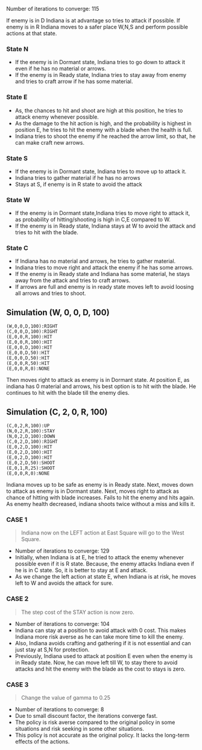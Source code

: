 Number of iterations to converge: 115

If enemy is in D Indiana is at advantage so tries to attack if possible.
If enemy is in R Indiana moves to a safer place W,N,S and perform possible actions at that state.

### State N
- If the enemy is in Dormant state, Indiana tries to go down to attack it even if he has no material or arrows.
- If the enemy is in Ready state, Indiana tries to stay away from enemy and tries to craft arrow if he has some material. 

### State E
- As, the chances to hit and shoot are high at this position, he tries to attack enemy whenever possible.
- As the damage to the hit action is high, and the probability is highest in position E, he tries to hit the enemy with a blade when the health is full. 
- Indiana tries to shoot the enemy if he reached the arrow limit, so that, he can make craft new arrows.

### State S
- If the enemy is in Dormant state, Indiana tries to move up to attack it.
- Indiana tries to gather material if he has no arrows 
- Stays at S, if enemy is in R state to avoid the attack

### State W
- If the enemy is in Dormant state,Indiana tries to move right to attack it, as probability of hitting/shooting is high in C,E compared to W.
- If the enemy is in Ready state, Indiana stays at W to avoid the attack and tries to hit with the blade.

### State C
- If Indiana has no material and arrows, he tries to gather material.
- Indiana tries to move right and attack the enemy if he has some arrows.
- If the enemy is in Ready state and Indiana has some material, he stays away from the attack and tries to craft arrows.
- If arrows are full and enemy is in ready state moves left to avoid loosing all arrows and tries to shoot.


## Simulation (W, 0, 0, D, 100)
```
(W,0,0,D,100):RIGHT
(C,0,0,D,100):RIGHT
(E,0,0,R,100):HIT
(E,0,0,R,100):HIT
(E,0,0,D,100):HIT
(E,0,0,D,50):HIT
(E,0,0,D,50):HIT
(E,0,0,R,50):HIT
(E,0,0,R,0):NONE
```
Then moves right to attack as enemy is in Dormant state.
At position E, as indiana has 0 material and arrows, his best option is to hit with the blade.
He continues to hit with the blade till the enemy dies.


## Simulation (C, 2, 0, R, 100)
```
(C,0,2,R,100):UP
(N,0,2,R,100):STAY
(N,0,2,D,100):DOWN
(C,0,2,D,100):RIGHT
(E,0,2,D,100):HIT
(E,0,2,D,100):HIT
(E,0,2,D,100):HIT
(E,0,2,D,50):SHOOT
(E,0,1,R,25):SHOOT
(E,0,0,R,0):NONE
```
Indiana moves up to be safe as enemy is in Ready state.
Next, moves down to attack as enemy is in Dormant state.
Next, moves right to attack as chance of hitting with blade increases.
Fails to hit the enemy and hits again.
As enemy health decreased, indiana shoots twice without a miss and kills it.

### CASE 1
> Indiana now on the LEFT action at East Square will go to the West Square.
- Number of iterations to converge: 129
- Initially, when Indiana is at E, he tried to attack the enemy whenever possible even if it is R state. Because, the enemy attacks Indiana even if he is in C state. So, it is better to stay at E and attack.
- As we change the left action at state E, when Indiana is at risk, he moves left to W and avoids the attack for sure.

### CASE 2
> The step cost of the STAY action is now zero.
- Number of iterations to converge: 104
- Indiana can stay at a position to avoid attack with 0 cost. This makes Indiana more risk averse as he can take more time to kill the enemy.
- Also, Indiana avoids crafting and gathering if it is not essential and can just stay at S,N for protection.
- Previously, Indiana used to attack at position E even when the enemy is in Ready state. Now, he can move left till W, to stay there to avoid attacks and hit the enemy with the blade as the cost to stays is zero.

### CASE 3
> Change the value of gamma to 0.25
- Number of iterations to converge: 8
- Due to small discount factor, the iterations converge fast.
- The policy is risk averse compared to the original policy in some situations and risk seeking in some other situations.
- This policy is not accurate as the original policy. It lacks the long-term effects of the actions.